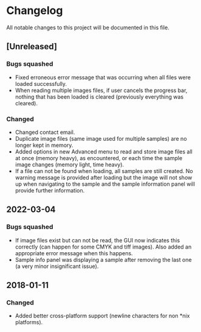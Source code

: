 # Changelog
All notable changes to this project will be documented in this file.

## [Unreleased]
### Bugs squashed
- Fixed erroneous error message that was occurring when all files were loaded successfully.
- When reading multiple images files, if user cancels the progress bar, nothing that has been loaded is cleared (previously everything was cleared).
### Changed
- Changed contact email.
- Duplicate image files (same image used for multiple samples) are no longer kept in memory.
- Added options in new Advanced menu to read and store image files all at once (memory heavy), as encountered, or each time the sample image changes (memory light, time heavy).
- If a file can not be found when loading, all samples are still created. No warning message is provided after loading but the image will not show up when navigating to the sample and the sample information panel will provide further information.

## 2022-03-04
### Bugs squashed
- If image files exist but can not be read, the GUI now indicates this correctly (can happen for some CMYK and tiff images). Also added an appropriate error message when this happens.
- Sample info panel was displaying a sample after removing the last one (a very minor insignificant issue).

## 2018-01-11
### Changed
- Added better cross-platform support (newline characters for non *nix platforms).
